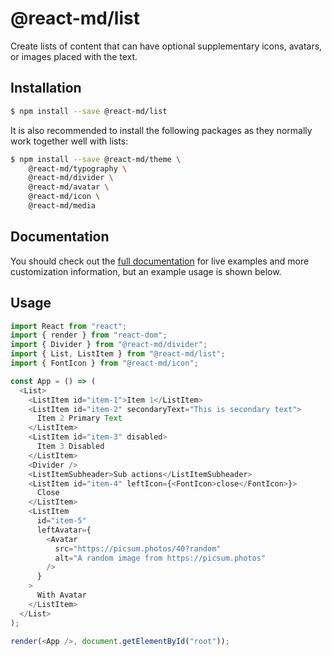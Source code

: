 # @react-md/list

Create lists of content that can have optional supplementary icons, avatars, or
images placed with the text.

## Installation

```sh
$ npm install --save @react-md/list
```

It is also recommended to install the following packages as they normally work
together well with lists:

```sh
$ npm install --save @react-md/theme \
    @react-md/typography \
    @react-md/divider \
    @react-md/avatar \
    @react-md/icon \
    @react-md/media
```

<!-- DOCS_REMOVE -->

## Documentation

You should check out the
[full documentation](https://react-md.dev/packages/list) for live examples and
more customization information, but an example usage is shown below.

<!-- DOCS_REMOVE_END -->

<!-- INCLUDING_STYLES -->

## Usage

```ts
import React from "react";
import { render } from "react-dom";
import { Divider } from "@react-md/divider";
import { List, ListItem } from "@react-md/list";
import { FontIcon } from "@react-md/icon";

const App = () => (
  <List>
    <ListItem id="item-1">Item 1</ListItem>
    <ListItem id="item-2" secondaryText="This is secondary text">
      Item 2 Primary Text
    </ListItem>
    <ListItem id="item-3" disabled>
      Item 3 Disabled
    </ListItem>
    <Divider />
    <ListItemSubheader>Sub actions</ListItemSubheader>
    <ListItem id="item-4" leftIcon={<FontIcon>close</FontIcon>}>
      Close
    </ListItem>
    <ListItem
      id="item-5"
      leftAvatar={
        <Avatar
          src="https://picsum.photos/40?random"
          alt="A random image from https://picsum.photos"
        />
      }
    >
      With Avatar
    </ListItem>
  </List>
);

render(<App />, document.getElementById("root"));
```
